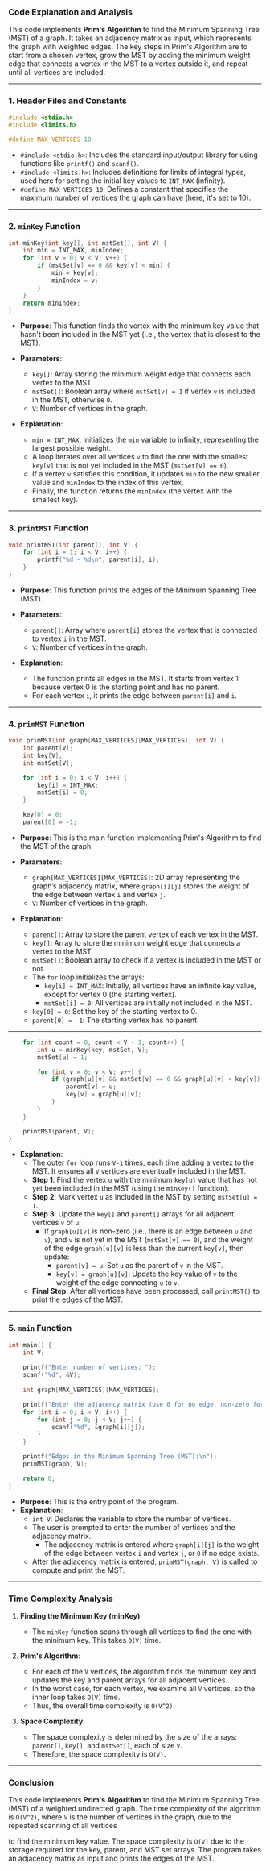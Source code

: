 ### Code Explanation and Analysis

This code implements **Prim's Algorithm** to find the Minimum Spanning Tree (MST) of a graph. It takes an adjacency matrix as input, which represents the graph with weighted edges. The key steps in Prim's Algorithm are to start from a chosen vertex, grow the MST by adding the minimum weight edge that connects a vertex in the MST to a vertex outside it, and repeat until all vertices are included.

---

### **1. Header Files and Constants**
```c
#include <stdio.h>
#include <limits.h>

#define MAX_VERTICES 10
```
- `#include <stdio.h>`: Includes the standard input/output library for using functions like `printf()` and `scanf()`.
- `#include <limits.h>`: Includes definitions for limits of integral types, used here for setting the initial key values to `INT_MAX` (infinity).
- `#define MAX_VERTICES 10`: Defines a constant that specifies the maximum number of vertices the graph can have (here, it's set to 10).

---

### **2. `minKey` Function**
```c
int minKey(int key[], int mstSet[], int V) {
    int min = INT_MAX, minIndex;
    for (int v = 0; v < V; v++) {
        if (mstSet[v] == 0 && key[v] < min) {
            min = key[v];
            minIndex = v;
        }
    }
    return minIndex;
}
```
- **Purpose**: This function finds the vertex with the minimum key value that hasn't been included in the MST yet (i.e., the vertex that is closest to the MST).
- **Parameters**:
  - `key[]`: Array storing the minimum weight edge that connects each vertex to the MST.
  - `mstSet[]`: Boolean array where `mstSet[v] = 1` if vertex `v` is included in the MST, otherwise `0`.
  - `V`: Number of vertices in the graph.
  
- **Explanation**:
  - `min = INT_MAX`: Initializes the `min` variable to infinity, representing the largest possible weight.
  - A loop iterates over all vertices `v` to find the one with the smallest `key[v]` that is not yet included in the MST (`mstSet[v] == 0`).
  - If a vertex `v` satisfies this condition, it updates `min` to the new smaller value and `minIndex` to the index of this vertex.
  - Finally, the function returns the `minIndex` (the vertex with the smallest key).

---

### **3. `printMST` Function**
```c
void printMST(int parent[], int V) {
    for (int i = 1; i < V; i++) {
        printf("%d - %d\n", parent[i], i);
    }
}
```
- **Purpose**: This function prints the edges of the Minimum Spanning Tree (MST).
- **Parameters**:
  - `parent[]`: Array where `parent[i]` stores the vertex that is connected to vertex `i` in the MST.
  - `V`: Number of vertices in the graph.
  
- **Explanation**:
  - The function prints all edges in the MST. It starts from vertex 1 because vertex 0 is the starting point and has no parent.
  - For each vertex `i`, it prints the edge between `parent[i]` and `i`.

---

### **4. `primMST` Function**
```c
void primMST(int graph[MAX_VERTICES][MAX_VERTICES], int V) {
    int parent[V];
    int key[V];
    int mstSet[V];

    for (int i = 0; i < V; i++) {
        key[i] = INT_MAX;
        mstSet[i] = 0;
    }

    key[0] = 0;
    parent[0] = -1;
```
- **Purpose**: This is the main function implementing Prim's Algorithm to find the MST of the graph.
- **Parameters**:
  - `graph[MAX_VERTICES][MAX_VERTICES]`: 2D array representing the graph’s adjacency matrix, where `graph[i][j]` stores the weight of the edge between vertex `i` and vertex `j`.
  - `V`: Number of vertices in the graph.

- **Explanation**:
  - `parent[]`: Array to store the parent vertex of each vertex in the MST.
  - `key[]`: Array to store the minimum weight edge that connects a vertex to the MST.
  - `mstSet[]`: Boolean array to check if a vertex is included in the MST or not.
  - The `for` loop initializes the arrays:
    - `key[i] = INT_MAX`: Initially, all vertices have an infinite key value, except for vertex 0 (the starting vertex).
    - `mstSet[i] = 0`: All vertices are initially not included in the MST.
  - `key[0] = 0`: Set the key of the starting vertex to 0.
  - `parent[0] = -1`: The starting vertex has no parent.

---

```c
    for (int count = 0; count < V - 1; count++) {
        int u = minKey(key, mstSet, V);
        mstSet[u] = 1;

        for (int v = 0; v < V; v++) {
            if (graph[u][v] && mstSet[v] == 0 && graph[u][v] < key[v]) {
                parent[v] = u;
                key[v] = graph[u][v];
            }
        }
    }

    printMST(parent, V);
}
```
- **Explanation**:
  - The outer `for` loop runs `V-1` times, each time adding a vertex to the MST. It ensures all `V` vertices are eventually included in the MST.
  - **Step 1**: Find the vertex `u` with the minimum `key[u]` value that has not yet been included in the MST (using the `minKey()` function).
  - **Step 2**: Mark vertex `u` as included in the MST by setting `mstSet[u] = 1`.
  - **Step 3**: Update the `key[]` and `parent[]` arrays for all adjacent vertices `v` of `u`:
    - If `graph[u][v]` is non-zero (i.e., there is an edge between `u` and `v`), and `v` is not yet in the MST (`mstSet[v] == 0`), and the weight of the edge `graph[u][v]` is less than the current `key[v]`, then update:
      - `parent[v] = u`: Set `u` as the parent of `v` in the MST.
      - `key[v] = graph[u][v]`: Update the key value of `v` to the weight of the edge connecting `u` to `v`.
  - **Final Step**: After all vertices have been processed, call `printMST()` to print the edges of the MST.

---

### **5. `main` Function**
```c
int main() {
    int V;
    
    printf("Enter number of vertices: ");
    scanf("%d", &V);
    
    int graph[MAX_VERTICES][MAX_VERTICES];

    printf("Enter the adjacency matrix (use 0 for no edge, non-zero for weight of edge):\n");
    for (int i = 0; i < V; i++) {
        for (int j = 0; j < V; j++) {
            scanf("%d", &graph[i][j]);
        }
    }

    printf("Edges in the Minimum Spanning Tree (MST):\n");
    primMST(graph, V);

    return 0;
}
```
- **Purpose**: This is the entry point of the program.
- **Explanation**:
  - `int V`: Declares the variable to store the number of vertices.
  - The user is prompted to enter the number of vertices and the adjacency matrix.
    - The adjacency matrix is entered where `graph[i][j]` is the weight of the edge between vertex `i` and vertex `j`, or `0` if no edge exists.
  - After the adjacency matrix is entered, `primMST(graph, V)` is called to compute and print the MST.

---

### **Time Complexity Analysis**

1. **Finding the Minimum Key (minKey)**:
   - The `minKey` function scans through all vertices to find the one with the minimum key. This takes `O(V)` time.
  
2. **Prim's Algorithm**:
   - For each of the `V` vertices, the algorithm finds the minimum key and updates the key and parent arrays for all adjacent vertices. 
   - In the worst case, for each vertex, we examine all `V` vertices, so the inner loop takes `O(V)` time.
   - Thus, the overall time complexity is `O(V^2)`.

3. **Space Complexity**:
   - The space complexity is determined by the size of the arrays: `parent[]`, `key[]`, and `mstSet[]`, each of size `V`.
   - Therefore, the space complexity is `O(V)`.

---

### **Conclusion**
This code implements **Prim's Algorithm** to find the Minimum Spanning Tree (MST) of a weighted undirected graph. The time complexity of the algorithm is `O(V^2)`, where `V` is the number of vertices in the graph, due to the repeated scanning of all vertices

 to find the minimum key value. The space complexity is `O(V)` due to the storage required for the key, parent, and MST set arrays. The program takes an adjacency matrix as input and prints the edges of the MST.